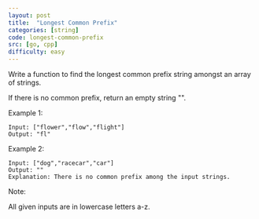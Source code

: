 ```yaml
---
layout: post
title:  "Longest Common Prefix"
categories: [string]
code: longest-common-prefix
src: [go, cpp]
difficulty: easy
---
```


Write a function to find the longest common prefix string amongst an array of strings.

If there is no common prefix, return an empty string "".

Example 1:
```
Input: ["flower","flow","flight"]
Output: "fl"
```

Example 2:
```
Input: ["dog","racecar","car"]
Output: ""
Explanation: There is no common prefix among the input strings.
```

Note:

All given inputs are in lowercase letters a-z.

